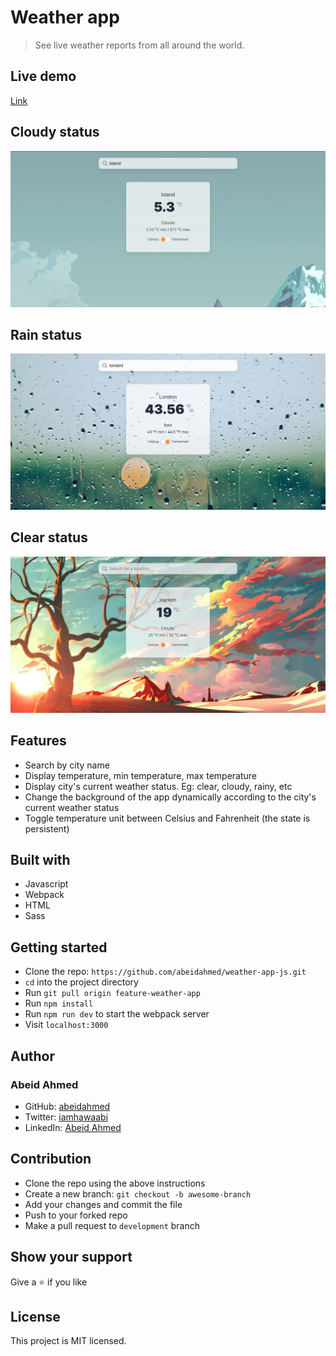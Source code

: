 # Weather app

> See live weather reports from all around the world.

## Live demo

[Link](https://abeidahmed.github.io/weather-app-js/)

## Cloudy status

![Cloudy weather](./dist/screenshot/cloud-shot.jpg)

## Rain status

![Rain weather](./dist/screenshot/rain-shot.jpg)

## Clear status

![Clear weather](./dist/screenshot/cold-shot.jpg)

## Features

- Search by city name
- Display temperature, min temperature, max temperature
- Display city's current weather status. Eg: clear, cloudy, rainy, etc
- Change the background of the app dynamically according to the city's current
  weather status
- Toggle temperature unit between Celsius and Fahrenheit (the state is persistent)

## Built with

- Javascript
- Webpack
- HTML
- Sass

## Getting started

- Clone the repo: `https://github.com/abeidahmed/weather-app-js.git`
- `cd` into the project directory
- Run `git pull origin feature-weather-app`
- Run `npm install`
- Run `npm run dev` to start the webpack server
- Visit `localhost:3000`

## Author

### Abeid Ahmed

- GitHub: [abeidahmed](https://github.com/abeidahmed)
- Twitter: [iamhawaabi](https://twitter.com/iamhawaabi)
- LinkedIn: [Abeid Ahmed](https://www.linkedin.com/in/abeidahmed)

## Contribution

- Clone the repo using the above instructions
- Create a new branch: `git checkout -b awesome-branch`
- Add your changes and commit the file
- Push to your forked repo
- Make a pull request to `development` branch

## Show your support

Give a ⭐️ if you like

## License

This project is MIT licensed.

